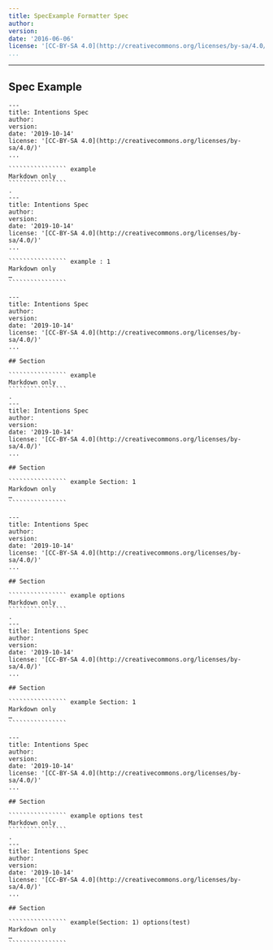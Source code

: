 ```yaml
---
title: SpecExample Formatter Spec
author:
version:
date: '2016-06-06'
license: '[CC-BY-SA 4.0](http://creativecommons.org/licenses/by-sa/4.0/)'
...
```


---

## Spec Example

```````````````````````````````` example Spec Example: 1
---
title: Intentions Spec
author:
version:
date: '2019-10-14'
license: '[CC-BY-SA 4.0](http://creativecommons.org/licenses/by-sa/4.0/)'
...

```````````````` example
Markdown only
````````````````
.
---
title: Intentions Spec
author:
version:
date: '2019-10-14'
license: '[CC-BY-SA 4.0](http://creativecommons.org/licenses/by-sa/4.0/)'
...

```````````````` example : 1
Markdown only
…
````````````````
````````````````````````````````


```````````````````````````````` example Spec Example: 2
---
title: Intentions Spec
author:
version:
date: '2019-10-14'
license: '[CC-BY-SA 4.0](http://creativecommons.org/licenses/by-sa/4.0/)'
...

## Section    
    
```````````````` example
Markdown only
````````````````
.
---
title: Intentions Spec
author:
version:
date: '2019-10-14'
license: '[CC-BY-SA 4.0](http://creativecommons.org/licenses/by-sa/4.0/)'
...

## Section

```````````````` example Section: 1
Markdown only
…
````````````````
````````````````````````````````


```````````````````````````````` example Spec Example: 3
---
title: Intentions Spec
author:
version:
date: '2019-10-14'
license: '[CC-BY-SA 4.0](http://creativecommons.org/licenses/by-sa/4.0/)'
...

## Section    
    
```````````````` example options
Markdown only
````````````````
.
---
title: Intentions Spec
author:
version:
date: '2019-10-14'
license: '[CC-BY-SA 4.0](http://creativecommons.org/licenses/by-sa/4.0/)'
...

## Section

```````````````` example Section: 1
Markdown only
…
````````````````
````````````````````````````````


```````````````````````````````` example Spec Example: 4
---
title: Intentions Spec
author:
version:
date: '2019-10-14'
license: '[CC-BY-SA 4.0](http://creativecommons.org/licenses/by-sa/4.0/)'
...

## Section    
    
```````````````` example options test
Markdown only
````````````````
.
---
title: Intentions Spec
author:
version:
date: '2019-10-14'
license: '[CC-BY-SA 4.0](http://creativecommons.org/licenses/by-sa/4.0/)'
...

## Section

```````````````` example(Section: 1) options(test)
Markdown only
…
````````````````
````````````````````````````````


